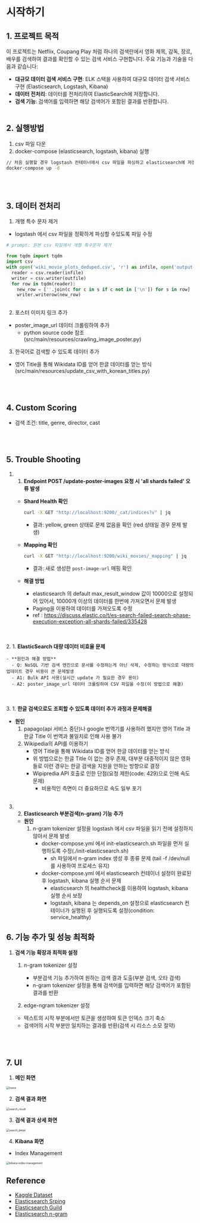 
# 시작하기


## 1. 프로젝트 목적
이 프로젝트는 Netflix, Coupang Play 처럼 하나의 검색란에서 영화 제목, 감독, 장르, 배우를 검색하여 결과를 확인할 수 있는 검색 서비스 구현합니다.
주요 기능과 기술을 다음과 같습니다:</br>

- **대규모 데이터 검색 서비스 구현**: ELK 스택을 사용하여 대규모 데이터 검색 서비스 구현 (Elasticsearch, Logstash, Kibana)
- **데이터 전처리**: 데이터를 전처리하여 ElasticSearch에 저장합니다.
- **검색 기능**: 검색어를 입력하면 해당 검색어가 포함된 결과를 반환합니다.
</br></br>

## 2. 실행방법

1. csv 파일 다운
2. docker-compose (elasticsearch, logstash, kibana) 실행

```bash
// 처음 실행할 경우 logstash 컨테이너에서 csv 파일을 파싱하고 elasticsearch에 저장
docker-compose up -d
```
</br></br>

## 3. 데이터 전처리

1. 개행 특수 문자 제거
- logstash 에서 csv 파일을 정확하게 파싱할 수있도록 파일 수정

```python
# prompt: 원본 csv 파일에서 개행 특수문자 제거

from tqdm import tqdm
import csv
with open('wiki_movie_plots_deduped.csv', 'r') as infile, open('output.csv', 'w') as outfile:
  reader = csv.reader(infile)
  writer = csv.writer(outfile)
  for row in tqdm(reader):
    new_row = [''.join(c for c in s if c not in ['\n']) for s in row]
    writer.writerow(new_row)
    
```

2. 포스터 이미지 링크 추가
- poster_image_url 데이터 크롤링하여 추가
  - python source code 참조 (src/main/resources/crawling_image_poster.py)

3. 한국어로 검색할 수 있도록 데이터 추가
- 영어 Title을 통해 Wikidata ID를 얻어 한글 데이터를 얻는 방식 (src/main/resources/update_csv_with_korean_titles.py) 

</br></br>


## 4. Custom Scoring
- 검색 조건: title, genre, director, cast

</br></br>


## 5. Trouble Shooting

1. 1. **Endpoint POST /update-poster-images 요청 시 'all shards failed' 오류 발생**

    - **Shard Health 확인**
      ```bash
      curl -X GET "http://localhost:9200/_cat/indices?v" | jq
      ```
        - 결과: yellow, green 상태로 문제 없음을 확인 (red 상태일 경우 문제 발생)

    - **Mapping 확인**
      ```bash
      curl -X GET "http://localhost:9200/wiki_movies/_mapping" | jq
      ```
        - 결과: 새로 생성한 `post-image-url` 매핑 확인

    - **해결 방법**
      - elasticsearch 의 default max_result_window 값이 10000으로 설정되어 있어서, 10000개 이상의 데이터를 한번에 가져오면서 문제 발생
      - Paging을 이용하여 데이터를 가져오도록 수정
      - ref : https://discuss.elastic.co/t/es-search-failed-search-phase-execution-exception-all-shards-failed/335428

</br></br>
2. 1. **ElasticSearch 대량 데이터 비효율 문제**

    - **원인과 해결 방법**
      - Q: NoSQL 기반 검색 엔진으로 문서를 수정하는게 아닌 삭제, 수정하는 방식으로 대량의 업데이트 경우 비용이 큰 문제발생
      - A1: Bulk API 사용(실시간 update 가 필요한 경우 용이)
      - A2: poster_image_url 데이터 크롤링하여 CSV 파일을 수정(이 방법으로 해결)


</br></br>
3. 1. **한글 검색으로도 조회할 수 있도록 데이터 추가 과정과 문제해결**
   - **원인**
     1. papago(api 서비스 중단)나 google 번역기를 사용하려 했지만 영어 Title 과 한글 Title 이 번역과 불일치로 인해 사용 불가
     2. Wikipedia의 API를 이용하기
        - 영어 Title을 통해 Wikidata ID를 얻어 한글 데이터를 얻는 방식
        - 위 방법으로는 한글 Title 이 없는 경우 존재, 대부분 대중적이지 않은 영화들로 이런 경우는 한글 검색을 지원을 안하는 방향으로 결정
        - Wipipredia API 호출로 인한 단점(요청 제한(code: 429)으로 인해 속도 문제)
          - 비용적인 측면이 더 중요하므로 속도 일부 포기
</br></br>
3. 2. **Elasticsearch 부분검색(n-gram) 기능 추가**
   - **원인**
     1. n-gram tokenizer 설정을 logstash 에서 csv 파일을 읽기 전에 설정하지 않아서 문제 발생
        - docker-compose.yml 에서 init-elasticsearch.sh 파일을 먼저 실행하도록 수정(./init-elasticsearch.sh)
          - sh 파일에서 n-gram index 생성 후 종류 문제 (tail -f /dev/null를 사용하여 프로세스 유지)
        - docker-compose.yml 에서 elasticsearch 컨테이너 설정이 완료된 후 logstash, kibana 실행 순서 문제
          - elasticsearch 의 healthcheck를 이용하여 logstash, kibana 실행 순서 보장
          - logstash, kibana 는 depends_on 설정으로 elasticsearch 컨테이너가 실행된 후 실행되도록 설정(condition: service_healthy) 


## 6. 기능 추가 및 성능 최적화

1. **검색 기능 확장과 최적화 설정**
   1. n-gram tokenizer 설정
      - 부분검색 기능 추가하여 원하는 검색 결과 도출(부분 검색, 오타 검색)
      - n-gram tokenizer 설정을 통해 검색어를 입력하면 해당 검색어가 포함된 결과를 반환

    2. edge-ngram tokenizer 설정
      - 텍스트의 시작 부분에서만 토큰을 생성하여 토큰 인덱스 크기 축소
      - 검색어의 시작 부분만 일치하는 결과를 반환(검색 시 리소스 소모 절약)

</br></br>


## 7. UI

1. **메인 화면**

<img src="./src/main/resources/static/images/readme/home.png" alt="home" style="zoom:50%;" />


2. **검색 결과 화면**

<img src="./src/main/resources/static/images/readme/search-result.png" alt="search_result" style="zoom:50%;" />

3. **검색 결과 상세 화면**

<img src="./src/main/resources/static/images/readme/movie-detail-page.png" alt="search_detail" style="zoom:50%;" />


4. **Kibana 화면**
- Index Management

<img src="./src/main/resources/static/images/readme/kibana-index-management.png" alt="kibana-index-management" style="zoom:50%;" />


## Reference

- [Kaggle Dataset](https://www.kaggle.com/datasets/jrobischon/wikipedia-movie-plots)
- [Elasticsearch Srping](https://spring.io/projects/spring-data-elasticsearch)
- [Elasticsearch Guild](https://www.elastic.co/guide/en/elasticsearch/reference/current/query-dsl-multi-match-query.html)
- [Elasticsearch n-gram](https://www.elastic.co/guide/en/elasticsearch/reference/7.17/analysis-ngram-tokenfilter.html)
